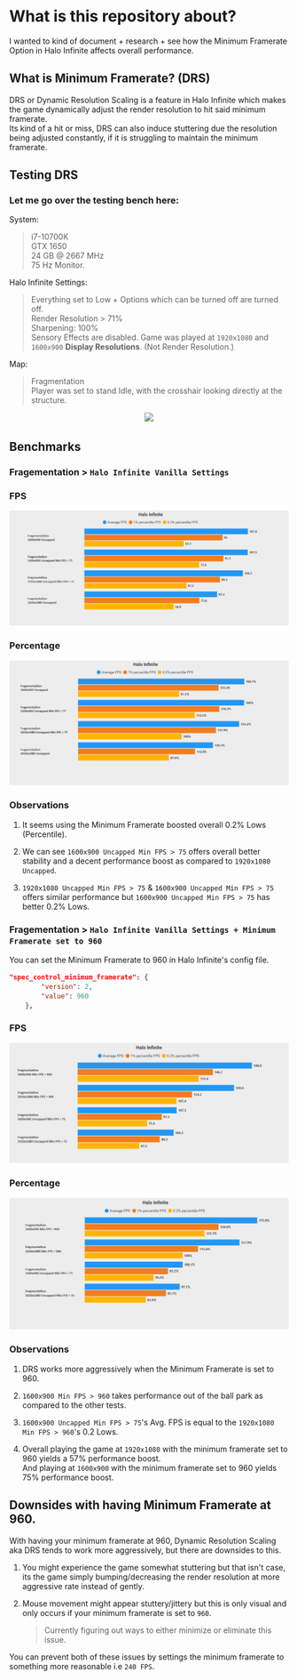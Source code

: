 # What is this repository about?
I wanted to kind of document + research + see how the Minimum Framerate Option in Halo Infinite affects overall performance.

## What is Minimum Framerate? (DRS)
DRS or Dynamic Resolution Scaling is a feature in Halo Infinite which makes the game dynamically adjust the render resolution to hit said minimum framerate.          
Its kind of a hit or miss, DRS can also induce stuttering due the resolution being adjusted constantly, if it is struggling to maintain the minimum framerate.

## Testing DRS

### Let me go over the testing bench here:
System:
> i7-10700K       
> GTX 1650       
> 24 GB @ 2667 MHz      
> 75 Hz Monitor.

Halo Infinite Settings:
> Everything set to Low + Options which can be turned off are turned off.         
> Render Resolution > 71%   
> Sharpening: 100%         
> Sensory Effects are disabled.
> Game was played at `1920x1080` and `1600x900` **Display Resolutions**. (Not Render Resolution.)

Map:
> Fragmentation       
> Player was set to stand Idle, with the crosshair looking directly at the structure.       
<p align='center'><img src='images/Untitled.png'></p>

## Benchmarks

### Fragementation > `Halo Infinite Vanilla Settings`

### FPS
<p align='center'><img src='images/fragementation.png'></p>

### Percentage
<p align='center'><img src='images/fragementation percent.png'></p>

### Observations
1. It seems using the Minimum Framerate boosted overall 0.2% Lows (Percentile).    

2. We can see `1600x900 Uncapped Min FPS > 75` offers overall better stability and a decent performance boost as compared to `1920x1080 Uncapped`.

3. `1920x1080 Uncapped Min FPS > 75` & `1600x900 Uncapped Min FPS > 75` offers similar performance but `1600x900 Uncapped Min FPS > 75` has better 0.2% Lows.


### Fragementation > `Halo Infinite Vanilla Settings + Minimum Framerate set to 960`

You can set the Minimum Framerate to 960 in Halo Infinite's config file.
```json
"spec_control_minimum_framerate": {
        "version": 2,
        "value": 960
    },
```

### FPS
<p align='center'><img src='images/fragementation 960.png'></p>

### Percentage
<p align='center'><img src='images/fragementation 960 percent.png'></p>

### Observations
1. DRS works more aggressively when the Minimum Framerate is set to 960.

2. `1600x900 Min FPS > 960` takes performance out of the ball park as compared to the other tests.

3. `1600x900 Uncapped Min FPS > 75`'s Avg. FPS is equal to the `1920x1080 Min FPS > 960`'s 0.2 Lows.

4. Overall playing the game at `1920x1080` with the minimum framerate set to 960 yields a 57% performance boost.             
   And playing at `1600x900` with the minimum framerate set to 960 yields 75% performance boost.


## Downsides with having Minimum Framerate at 960.
With having your minimum framerate at 960, Dynamic Resolution Scaling aka DRS tends to work more aggressively, but there are downsides to this.

1. You might experience the game somewhat stuttering but that isn't case, its the game simply bumping/decreasing the render resolution at more aggressive rate instead of gently.

2. Mouse movement might appear stuttery/jittery but this is only visual and only occurs if your minimum framerate is set to `960`.

    > Currently figuring out ways to either minimize or eliminate this issue.

You can prevent both of these issues by settings the minimum framerate to something more reasonable i.e `240 FPS`.